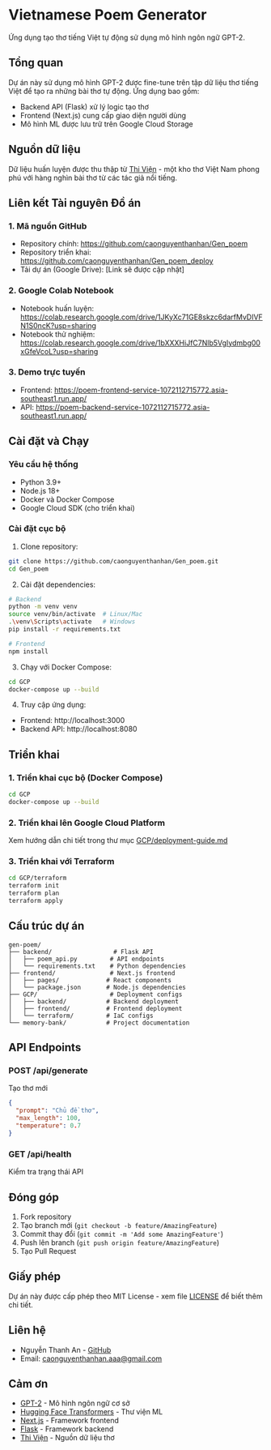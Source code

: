 # Vietnamese Poem Generator

Ứng dụng tạo thơ tiếng Việt tự động sử dụng mô hình ngôn ngữ GPT-2.

## Tổng quan

Dự án này sử dụng mô hình GPT-2 được fine-tune trên tập dữ liệu thơ tiếng Việt để tạo ra những bài thơ tự động. Ứng dụng bao gồm:
- Backend API (Flask) xử lý logic tạo thơ
- Frontend (Next.js) cung cấp giao diện người dùng
- Mô hình ML được lưu trữ trên Google Cloud Storage

## Nguồn dữ liệu
Dữ liệu huấn luyện được thu thập từ [Thi Viện](https://www.thivien.net/) - một kho thơ Việt Nam phong phú với hàng nghìn bài thơ từ các tác giả nổi tiếng.

## Liên kết Tài nguyên Đồ án

### 1. Mã nguồn GitHub
- Repository chính: https://github.com/caonguyenthanhan/Gen_poem
- Repository triển khai: https://github.com/caonguyenthanhan/Gen_poem_deploy
- Tải dự án (Google Drive): [Link sẽ được cập nhật]

### 2. Google Colab Notebook
- Notebook huấn luyện: https://colab.research.google.com/drive/1JKyXc71GE8skzc6darfMvDIVFN1S0ncK?usp=sharing
- Notebook thử nghiệm: https://colab.research.google.com/drive/1bXXXHiJfC7Nlb5VgIydmbg00xGfeVcoL?usp=sharing

### 3. Demo trực tuyến
- Frontend: https://poem-frontend-service-1072112715772.asia-southeast1.run.app/
- API: https://poem-backend-service-1072112715772.asia-southeast1.run.app/

## Cài đặt và Chạy

### Yêu cầu hệ thống
- Python 3.9+
- Node.js 18+
- Docker và Docker Compose
- Google Cloud SDK (cho triển khai)

### Cài đặt cục bộ

1. Clone repository:
```bash
git clone https://github.com/caonguyenthanhan/Gen_poem.git
cd Gen_poem
```

2. Cài đặt dependencies:
```bash
# Backend
python -m venv venv
source venv/bin/activate  # Linux/Mac
.\venv\Scripts\activate   # Windows
pip install -r requirements.txt

# Frontend
npm install
```

3. Chạy với Docker Compose:
```bash
cd GCP
docker-compose up --build
```

4. Truy cập ứng dụng:
- Frontend: http://localhost:3000
- Backend API: http://localhost:8080

## Triển khai

### 1. Triển khai cục bộ (Docker Compose)
```bash
cd GCP
docker-compose up --build
```

### 2. Triển khai lên Google Cloud Platform
Xem hướng dẫn chi tiết trong thư mục [GCP/deployment-guide.md](GCP/deployment-guide.md)

### 3. Triển khai với Terraform
```bash
cd GCP/terraform
terraform init
terraform plan
terraform apply
```

## Cấu trúc dự án
```
gen-poem/
├── backend/                 # Flask API
│   ├── poem_api.py         # API endpoints
│   └── requirements.txt    # Python dependencies
├── frontend/               # Next.js frontend
│   ├── pages/             # React components
│   └── package.json       # Node.js dependencies
├── GCP/                    # Deployment configs
│   ├── backend/           # Backend deployment
│   ├── frontend/          # Frontend deployment
│   └── terraform/         # IaC configs
└── memory-bank/           # Project documentation
```

## API Endpoints

### POST /api/generate
Tạo thơ mới
```json
{
  "prompt": "Chủ đề thơ",
  "max_length": 100,
  "temperature": 0.7
}
```

### GET /api/health
Kiểm tra trạng thái API

## Đóng góp

1. Fork repository
2. Tạo branch mới (`git checkout -b feature/AmazingFeature`)
3. Commit thay đổi (`git commit -m 'Add some AmazingFeature'`)
4. Push lên branch (`git push origin feature/AmazingFeature`)
5. Tạo Pull Request

## Giấy phép

Dự án này được cấp phép theo MIT License - xem file [LICENSE](LICENSE) để biết thêm chi tiết.

## Liên hệ

- Nguyễn Thanh An - [GitHub](https://github.com/caonguyenthanhan)
- Email: caonguyenthanhan.aaa@gmail.com

## Cảm ơn

- [GPT-2](https://github.com/openai/gpt-2) - Mô hình ngôn ngữ cơ sở
- [Hugging Face Transformers](https://github.com/huggingface/transformers) - Thư viện ML
- [Next.js](https://nextjs.org/) - Framework frontend
- [Flask](https://flask.palletsprojects.com/) - Framework backend
- [Thi Viện](https://www.thivien.net/) - Nguồn dữ liệu thơ
